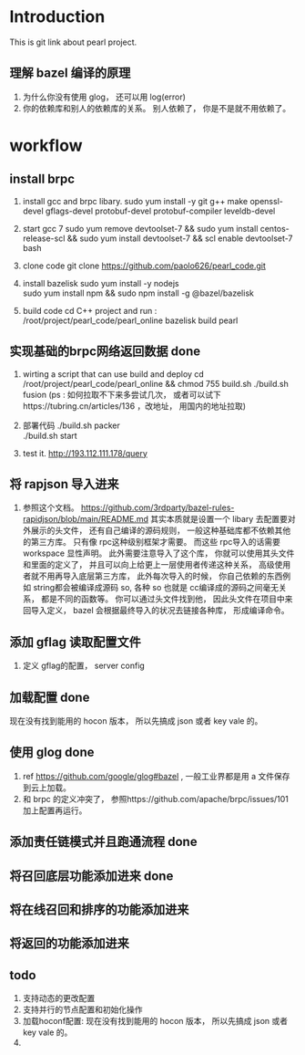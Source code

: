 # Introduction
This is git link about pearl project.


## 理解 bazel 编译的原理

1. 为什么你没有使用 glog， 还可以用 log(error)
2. 你的依赖库和别人的依赖库的关系。  别人依赖了， 你是不是就不用依赖了。 

# workflow 

## install brpc 

1.  install gcc and brpc libary.
sudo yum install -y git g++ make openssl-devel gflags-devel protobuf-devel protobuf-compiler leveldb-devel

2. start gcc 7
sudo yum remove devtoolset-7 &&  sudo yum install centos-release-scl && sudo yum install devtoolset-7 && scl enable devtoolset-7 bash

3. clone code
git clone https://github.com/paolo626/pearl_code.git

4.  install bazelisk
sudo yum install -y nodejs  
sudo yum install npm && sudo npm install -g @bazel/bazelisk 

5. build code
cd  C++ project and run : /root/project/pearl_code/pearl_online
bazelisk build pearl 

## 实现基础的brpc网络返回数据  done
1. wirting a script that can use build and deploy
cd /root/project/pearl_code/pearl_online && chmod 755 build.sh
./build.sh  fusion (ps : 如何拉取不下来多尝试几次， 或者可以试下https://tubring.cn/articles/136 ，改地址， 用国内的地址拉取)

2. 部署代码
./build.sh packer  
./build.sh start

2. test it.
http://193.112.111.178/query

##  将 rapjson 导入进来
1. 参照这个文档。 https://github.com/3rdparty/bazel-rules-rapidjson/blob/main/README.md  其实本质就是设置一个 libary 去配置要对外展示的头文件， 还有自己编译的源码规则， 一般这种基础库都不依赖其他的第三方库。 只有像 rpc这种级别框架才需要。 而这些 rpc导入的话需要 workspace 显性声明。 此外需要注意导入了这个库， 你就可以使用其头文件和里面的定义了， 并且可以向上给更上一层使用者传递这种关系， 高级使用者就不用再导入底层第三方库， 此外每次导入的时候， 你自己依赖的东西例如 string都会被编译成源码 so, 各种 so 也就是 cc编译成的源码之间毫无关系， 都是不同的函数等。 你可以通过头文件找到他， 因此头文件在项目中来回导入定义， bazel 会根据最终导入的状况去链接各种库， 形成编译命令。 

## 添加 gflag 读取配置文件
1. 定义 gflag的配置， server config

## 加载配置  done
现在没有找到能用的 hocon 版本， 所以先搞成 json 或者 key vale 的。

## 使用 glog done
1. ref https://github.com/google/glog#bazel , 一般工业界都是用 a 文件保存到云上加载。 
2. 和 brpc 的定义冲突了， 参照https://github.com/apache/brpc/issues/101 加上配置再运行。 

## 添加责任链模式并且跑通流程 done

## 将召回底层功能添加进来  done

## 将在线召回和排序的功能添加进来  

## 将返回的功能添加进来

## todo
1. 支持动态的更改配置
2. 支持并行的节点配置和初始化操作
3. 加载hoconf配置: 现在没有找到能用的 hocon 版本， 所以先搞成 json 或者 key vale 的。
1. 